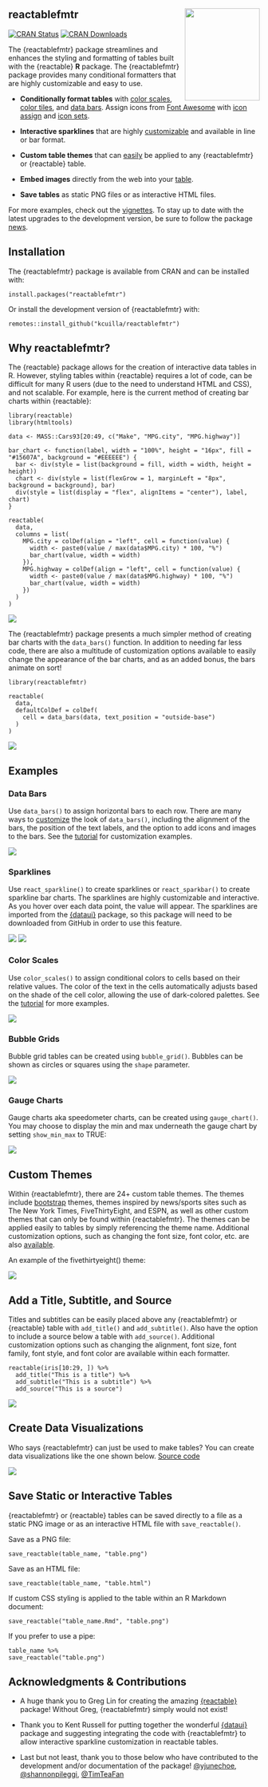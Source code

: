 ## reactablefmtr <a href='https://kcuilla.github.io/reactablefmtr/index.html'><img src="https://raw.githubusercontent.com/kcuilla/reactablefmtr/main/man/figures/logo.png" align="right" width="150" height="185"/>

<!-- badges: start -->
[![CRAN Status](https://www.r-pkg.org/badges/version/reactablefmtr?color=blue)](https://cran.r-project.org/package=reactablefmtr?color=blue)
[![CRAN Downloads](https://cranlogs.r-pkg.org/badges/grand-total/reactablefmtr?color=brightgreen)](https://cranlogs.r-pkg.org/badges/grand-total/reactablefmtr?color=brightgreen)
<!-- badges: end -->

The {reactablefmtr} package streamlines and enhances the styling and formatting of tables built with the {reactable} **R** package. The {reactablefmtr} package provides many conditional formatters that are highly customizable and easy to use.

* **Conditionally format tables** with [color scales](https://kcuilla.github.io/reactablefmtr/articles/color_scales.html), [color tiles](https://kcuilla.github.io/reactablefmtr/articles/color_tiles.html), and [data bars](https://kcuilla.github.io/reactablefmtr/articles/data_bars.html). Assign icons from [Font Awesome](https://fontawesome.com/icons?d=gallery&p=2) with [icon assign](https://kcuilla.github.io/reactablefmtr/articles/icon_assign.html) and [icon sets](https://kcuilla.github.io/reactablefmtr/articles/icon_sets.html).

* **Interactive sparklines** that are highly [customizable](https://kcuilla.github.io/reactablefmtr/articles/sparklines.html) and available in line or bar format.
  
* **Custom table themes** that can [easily](https://kcuilla.github.io/reactablefmtr/articles/themes.html) be applied to any {reactablefmtr} or {reactable} table.
  
* **Embed images** directly from the web into your [table](https://kcuilla.github.io/reactablefmtr/articles/embed_img.html).
  
* **Save tables** as static PNG files or as interactive HTML files.

For more examples, check out the [vignettes](https://kcuilla.github.io/reactablefmtr/articles/). To stay up to date with the latest upgrades to the development version, be sure to follow the package [news](https://kcuilla.github.io/reactablefmtr/news/index.html).

## Installation

The {reactablefmtr} package is available from CRAN and can be installed with:

```{r}
install.packages("reactablefmtr")
```

Or install the development version of {reactablefmtr} with:

```{r}
remotes::install_github("kcuilla/reactablefmtr")
```

## Why reactablefmtr?

The {reactable} package allows for the creation of interactive data tables in R. However, styling tables within {reactable} requires a lot of code, can be difficult for many R users (due to the need to understand HTML and CSS), and not scalable. For example, here is the current method of creating bar charts within {reactable}:

```{r}
library(reactable)
library(htmltools)

data <- MASS::Cars93[20:49, c("Make", "MPG.city", "MPG.highway")]

bar_chart <- function(label, width = "100%", height = "16px", fill = "#15607A", background = "#EEEEEE") {
  bar <- div(style = list(background = fill, width = width, height = height))
  chart <- div(style = list(flexGrow = 1, marginLeft = "8px", background = background), bar)
  div(style = list(display = "flex", alignItems = "center"), label, chart)
}

reactable(
  data,
  columns = list(
    MPG.city = colDef(align = "left", cell = function(value) {
      width <- paste0(value / max(data$MPG.city) * 100, "%")
      bar_chart(value, width = width)
    }),
    MPG.highway = colDef(align = "left", cell = function(value) {
      width <- paste0(value / max(data$MPG.highway) * 100, "%")
      bar_chart(value, width = width)
    })
  )
)
```
<img src="https://raw.githubusercontent.com/kcuilla/reactablefmtr/main/man/figures/reactableexample2.gif" align="center" />

The {reactablefmtr} package presents a much simpler method of creating bar charts with the `data_bars()` function. In addition to needing far less code, there are also a multitude of customization options available to easily change the appearance of the bar charts, and as an added bonus, the bars animate on sort!

```{r}
library(reactablefmtr)

reactable(
  data,
  defaultColDef = colDef(
    cell = data_bars(data, text_position = "outside-base")
  )
)
```
<img src="https://raw.githubusercontent.com/kcuilla/reactablefmtr/main/man/figures/reactablefmtrexample2.gif" align="center" />

## Examples

### Data Bars

Use `data_bars()` to assign horizontal bars to each row. There are many ways to [customize](https://kcuilla.github.io/reactablefmtr/reference/data_bars.html) the look of `data_bars()`, including the alignment of the bars, the position of the text labels, and the option to add icons and images to the bars. See the [tutorial](https://kcuilla.github.io/reactablefmtr/articles/data_bars.html) for customization examples. 


<img src="https://raw.githubusercontent.com/kcuilla/reactablefmtr/main/man/figures/data_bars_animated_demo.gif" align="center" />

### Sparklines

Use `react_sparkline()` to create sparklines or `react_sparkbar()` to create sparkline bar charts. The sparklines are highly customizable and interactive. As you hover over each data point, the value will appear. The sparklines are imported from the [{dataui}](https://timelyportfolio.github.io/dataui/index.html) package, so this package will need to be downloaded from GitHub in order to use this feature.
   
<img src="https://raw.githubusercontent.com/kcuilla/reactablefmtr/main/man/figures/sparklinesgif1.gif" algin="center"/>
<img src="https://raw.githubusercontent.com/kcuilla/reactablefmtr/main/man/figures/sparklinesgif2.gif" algin="center"/>

### Color Scales

Use `color_scales()` to assign conditional colors to cells based on their relative values. The color of the text in the cells automatically adjusts based on the shade of the cell color, allowing the use of dark-colored palettes. See the [tutorial](https://kcuilla.github.io/reactablefmtr/articles/color_scales.html) for more examples.

<img src="https://raw.githubusercontent.com/kcuilla/reactablefmtr/main/man/figures/colorscales_heatmap2.gif" align="center"/>


### Bubble Grids
  
Bubble grid tables can be created using `bubble_grid()`. Bubbles can be shown as circles or squares using the `shape` parameter.

<img src="https://raw.githubusercontent.com/kcuilla/reactablefmtr/main/man/figures/bubblegridexample.gif" align="center"/>

 
### Gauge Charts
  
Gauge charts aka speedometer charts, can be created using `gauge_chart()`. You may choose to display the min and max underneath the gauge chart by setting `show_min_max` to TRUE:
  
<img src="https://raw.githubusercontent.com/kcuilla/reactablefmtr/main/man/figures/gaugechartgif.gif" align="center"/>


## Custom Themes

Within {reactablefmtr}, there are 24+ custom table themes. The themes include [bootstrap](https://bootswatch.com/) themes, themes inspired by news/sports sites such as The New York Times, FiveThirtyEight, and ESPN, as well as other custom themes that can only be found within {reactablefmtr}. The themes can be applied easily to tables by simply referencing the theme name. Additional customization options, such as changing the font size, font color, etc. are also [available](https://kcuilla.github.io/reactablefmtr/articles/themes.html).

An example of the fivethirtyeight() theme:

<img src="https://raw.githubusercontent.com/kcuilla/reactablefmtr/main/man/figures/fivethirtyeightthemeexample.gif" align="center" />


## Add a Title, Subtitle, and Source

Titles and subtitles can be easily placed above any {reactablefmtr} or {reactable} table with `add_title()` and `add_subtitle()`. Also have the option to include a source below a table with `add_source()`. Additional customization options such as changing the alignment, font size, font family, font style, and font color are available within each formatter.

```{r}
reactable(iris[10:29, ]) %>%
  add_title("This is a title") %>% 
  add_subtitle("This is a subtitle") %>% 
  add_source("This is a source")
```

<img src="https://raw.githubusercontent.com/kcuilla/reactablefmtr/main/man/figures/README_add_title.png" align="center" />


## Create Data Visualizations

Who says {reactablefmtr} can just be used to make tables? You can create data visualizations like the one shown below. [Source code](https://github.com/kcuilla/Tidy-Tuesday/blob/main/2021_26/park_spending.R) 

<img src="https://raw.githubusercontent.com/kcuilla/reactablefmtr/main/man/figures/bloombergchartgif.gif" align = "center" />


## Save Static or Interactive Tables

{reactablefmtr} or {reactable} tables can be saved directly to a file as a static PNG image or as an interactive HTML file with `save_reactable()`.

Save as a PNG file:

```{r}
save_reactable(table_name, "table.png")
```

Save as an HTML file:

```{r}
save_reactable(table_name, "table.html")
```

If custom CSS styling is applied to the table within an R Markdown document:

```{r}
save_reactable("table_name.Rmd", "table.png")
```

If you prefer to use a pipe:

```{r}
table_name %>%
save_reactable("table.png")
```


## Acknowledgments & Contributions

* A huge thank you to Greg Lin for creating the amazing [{reactable}](https://glin.github.io/reactable/index.html) package! Without Greg, {reactablefmtr} simply would not exist! 

* Thank you to Kent Russell for putting together the wonderful [{dataui}](https://timelyportfolio.github.io/dataui/index.html) package and suggesting integrating the code with {reactablefmtr} to allow interactive sparkline customization in reactable tables.

* Last but not least, thank you to those below who have contributed to the development and/or documentation of the package! [@yjunechoe](https://github.com/yjunechoe), [@shannonpileggi](https://github.com/shannonpileggi), [@TimTeaFan](https://github.com/TimTeaFan)

